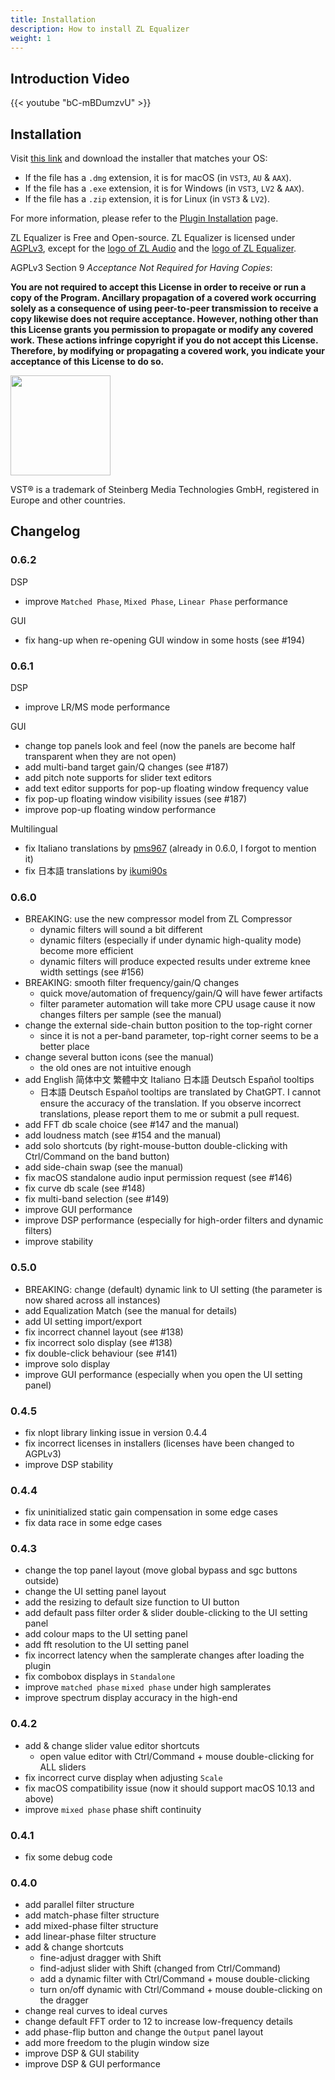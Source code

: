 ```yaml
---
title: Installation
description: How to install ZL Equalizer
weight: 1
---
```


## Introduction Video

{{< youtube "bC-mBDumzvU" >}}

## Installation

Visit [this link](https://github.com/ZL-Audio/ZLEqualizer/releases/latest) and download the installer that matches your OS:

- If the file has a `.dmg` extension, it is for macOS (in `VST3`, `AU` & `AAX`).
- If the file has a `.exe` extension, it is for Windows (in `VST3`, `LV2` & `AAX`).
- If the file has a `.zip` extension, it is for Linux (in `VST3` & `LV2`).

For more information, please refer to the [Plugin Installation](../../help/plugin_installation) page.

ZL Equalizer is Free and Open-source. ZL Equalizer is licensed under [AGPLv3](https://www.gnu.org/licenses/agpl-3.0.en.html), except for the [logo of ZL Audio](https://github.com/ZL-Audio/ZLEqualizer/blob/main/assets/zlaudio.svg) and the [logo of ZL Equalizer](https://github.com/ZL-Audio/ZLEqualizer/blob/main/assets/logo.svg). 

AGPLv3 Section 9 *Acceptance Not Required for Having Copies*:

**You are not required to accept this License in order to receive or run a copy of the Program. Ancillary propagation of a covered work occurring solely as a consequence of using peer-to-peer transmission to receive a copy likewise does not require acceptance. However, nothing other than this License grants you permission to propagate or modify any covered work. These actions infringe copyright if you do not accept this License. Therefore, by modifying or propagating a covered work, you indicate your acceptance of this License to do so.**

<img src="/images/vst3.png" style="width: 120pt; max-width: 100%; height: auto"/>

VST® is a trademark of Steinberg Media Technologies GmbH, registered in Europe and other countries.

## Changelog

### 0.6.2

DSP

- improve `Matched Phase`, `Mixed Phase`, `Linear Phase` performance

GUI

- fix hang-up when re-opening GUI window in some hosts (see #194)

### 0.6.1

DSP

- improve LR/MS mode performance

GUI

- change top panels look and feel (now the panels are become half transparent when they are not open)
- add multi-band target gain/Q changes (see #187)
- add pitch note supports for slider text editors
- add text editor supports for pop-up floating window frequency value
- fix pop-up floating window visibility issues (see #187)
- improve pop-up floating window performance

Multilingual

- fix Italiano translations by [pms967](https://github.com/pms967) (already in 0.6.0, I forgot to mention it)
- fix 日本語 translations by [ikumi90s](https://github.com/ikumi90s)

### 0.6.0

- BREAKING: use the new compressor model from ZL Compressor
  - dynamic filters will sound a bit different
  - dynamic filters (especially if under dynamic high-quality mode) become more efficient
  - dynamic filters will produce expected results under extreme knee width settings (see #156)
- BREAKING: smooth filter frequency/gain/Q changes
  - quick move/automation of frequency/gain/Q will have fewer artifacts
  - filter parameter automation will take more CPU usage cause it now changes filters per sample (see the manual)
- change the external side-chain button position to the top-right corner
  - since it is not a per-band parameter, top-right corner seems to be a better place
- change several button icons (see the manual)
  - the old ones are not intuitive enough
- add English 简体中文 繁體中文 Italiano 日本語 Deutsch Español tooltips
  - 日本語 Deutsch Español tooltips are translated by ChatGPT. I cannot ensure the accuracy of the translation. If you observe incorrect translations, please report them to me or submit a pull request.
- add FFT db scale choice (see #147 and the manual)
- add loudness match (see #154 and the manual)
- add solo shortcuts (by right-mouse-button double-clicking with Ctrl/Command on the band button)
- add side-chain swap (see the manual)
- fix macOS standalone audio input permission request (see #146)
- fix curve db scale (see #148)
- fix multi-band selection (see #149)
- improve GUI performance
- improve DSP performance (especially for high-order filters and dynamic filters)
- improve stability

### 0.5.0

- BREAKING: change (default) dynamic link to UI setting (the parameter is now shared across all instances)
- add Equalization Match (see the manual for details)
- add UI setting import/export
- fix incorrect channel layout (see #138)
- fix incorrect solo display (see #138)
- fix double-click behaviour (see #141)
- improve solo display
- improve GUI performance (especially when you open the UI setting panel)

### 0.4.5

- fix nlopt library linking issue in version 0.4.4
- fix incorrect licenses in installers (licenses have been changed to AGPLv3)
- improve DSP stability

### 0.4.4

- fix uninitialized static gain compensation in some edge cases
- fix data race in some edge cases

### 0.4.3

- change the top panel layout (move global bypass and sgc buttons outside)
- change the UI setting panel layout
- add the resizing to default size function to UI button
- add default pass filter order & slider double-clicking to the UI setting panel
- add colour maps to the UI setting panel
- add fft resolution to the UI setting panel
- fix incorrect latency when the samplerate changes after loading the plugin
- fix combobox displays in `Standalone`
- improve `matched phase` `mixed phase` under high samplerates
- improve spectrum display accuracy in the high-end

### 0.4.2

- add & change slider value editor shortcuts
  - open value editor with Ctrl/Command + mouse double-clicking for ALL sliders
- fix incorrect curve display when adjusting `Scale`
- fix macOS compatibility issue (now it should support macOS 10.13 and above)
- improve `mixed phase` phase shift continuity

### 0.4.1

- fix some debug code

### 0.4.0

- add parallel filter structure
- add match-phase filter structure
- add mixed-phase filter structure
- add linear-phase filter structure
- add & change shortcuts
  - fine-adjust dragger with Shift
  - find-adjust slider with Shift (changed from Ctrl/Command)
  - add a dynamic filter with Ctrl/Command + mouse double-clicking
  - turn on/off dynamic with Ctrl/Command + mouse double-clicking on the dragger
- change real curves to ideal curves
- change default FFT order to 12 to increase low-frequency details
- add phase-flip button and change the `Output` panel layout
- add more freedom to the plugin window size
- improve DSP & GUI stability
- improve DSP & GUI performance
